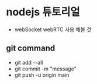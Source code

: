 # nodejs 튜토리얼

- webSocket webRTC 사용 해볼 것

## git command

- git add --all
- git commit -m "message"
- git push -u origin main
